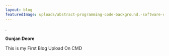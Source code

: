 ```yaml
---
layout: blog
featuredImage: uploads/abstract-programming-code-background.-software-development-concept..png
---
```



.



**Gunjan Deore**



This is my First Blog Upload On CMD